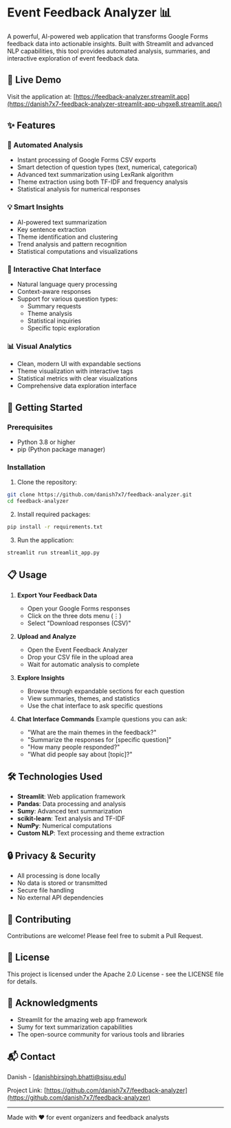 # Event Feedback Analyzer 📊

A powerful, AI-powered web application that transforms Google Forms feedback data into actionable insights. Built with Streamlit and advanced NLP capabilities, this tool provides automated analysis, summaries, and interactive exploration of event feedback data.

## 🌟 Live Demo
Visit the application at: [https://feedback-analyzer.streamlit.app](https://danish7x7-feedback-analyzer-streamlit-app-uhgxe8.streamlit.app/)

## ✨ Features

### 🔄 Automated Analysis
- Instant processing of Google Forms CSV exports
- Smart detection of question types (text, numerical, categorical)
- Advanced text summarization using LexRank algorithm
- Theme extraction using both TF-IDF and frequency analysis
- Statistical analysis for numerical responses

### 💡 Smart Insights
- AI-powered text summarization
- Key sentence extraction
- Theme identification and clustering
- Trend analysis and pattern recognition
- Statistical computations and visualizations

### 🤖 Interactive Chat Interface
- Natural language query processing
- Context-aware responses
- Support for various question types:
  - Summary requests
  - Theme analysis
  - Statistical inquiries
  - Specific topic exploration

### 📊 Visual Analytics
- Clean, modern UI with expandable sections
- Theme visualization with interactive tags
- Statistical metrics with clear visualizations
- Comprehensive data exploration interface

## 🚀 Getting Started

### Prerequisites
- Python 3.8 or higher
- pip (Python package manager)

### Installation

1. Clone the repository:
```bash
git clone https://github.com/danish7x7/feedback-analyzer.git
cd feedback-analyzer
```

2. Install required packages:
```bash
pip install -r requirements.txt
```

3. Run the application:
```bash
streamlit run streamlit_app.py
```

## 📋 Usage

1. **Export Your Feedback Data**
   - Open your Google Forms responses
   - Click on the three dots menu (⋮)
   - Select "Download responses (CSV)"

2. **Upload and Analyze**
   - Open the Event Feedback Analyzer
   - Drop your CSV file in the upload area
   - Wait for automatic analysis to complete

3. **Explore Insights**
   - Browse through expandable sections for each question
   - View summaries, themes, and statistics
   - Use the chat interface to ask specific questions

4. **Chat Interface Commands**
   Example questions you can ask:
   - "What are the main themes in the feedback?"
   - "Summarize the responses for [specific question]"
   - "How many people responded?"
   - "What did people say about [topic]?"

## 🛠️ Technologies Used

- **Streamlit**: Web application framework
- **Pandas**: Data processing and analysis
- **Sumy**: Advanced text summarization
- **scikit-learn**: Text analysis and TF-IDF
- **NumPy**: Numerical computations
- **Custom NLP**: Text processing and theme extraction

## 🔒 Privacy & Security

- All processing is done locally
- No data is stored or transmitted
- Secure file handling
- No external API dependencies

## 🤝 Contributing

Contributions are welcome! Please feel free to submit a Pull Request.

## 📝 License

This project is licensed under the Apache 2.0 License - see the LICENSE file for details.

## 🙏 Acknowledgments

- Streamlit for the amazing web app framework
- Sumy for text summarization capabilities
- The open-source community for various tools and libraries

## 📬 Contact

Danish - [danishbirsingh.bhatti@sjsu.edu]

Project Link: [https://github.com/danish7x7/feedback-analyzer](https://github.com/danish7x7/feedback-analyzer)

---
Made with ❤️ for event organizers and feedback analysts 
